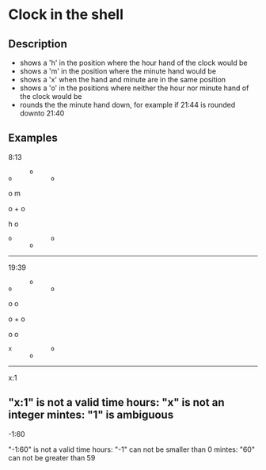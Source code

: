 # Clock in the shell

## Description

- shows a 'h' in the position where the hour hand of the clock would be
- shows a 'm' in the position where the minute hand would be
- shows a 'x' when the hand and minute are in the same position
- shows a 'o' in the positions where neither the hour nor minute hand of the clock would be
- rounds the the minute hand down, for example if  21:44 is rounded downto 21:40

## Examples

8:13

          o
    o           o

 o                 m

o         +         o

 h                 o

    o           o
          o


---

19:39

          o
    o           o

 o                 o

o         +         o

 o                 o

    x           o
          o

---

x:1

"x:1" is not a valid time
  hours: "x" is not an integer
  mintes: "1" is ambiguous
---

-1:60

"-1:60" is not a valid time
  hours: "-1" can not be smaller than 0
  mintes: "60" can not be greater than 59
